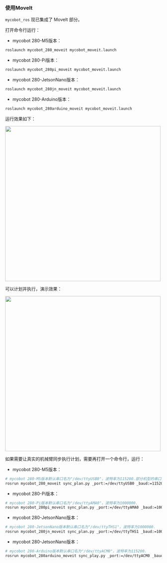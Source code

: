 ### 使用MoveIt

`mycobot_ros` 现已集成了 MoveIt 部分。

打开命令行运行：
- mycobot 280-M5版本：
  
```bash
roslaunch mycobot_280_moveit mycobot_moveit.launch
```

- mycobot 280-Pi版本：
  
```bash
roslaunch mycobot_280pi_moveit mycobot_moveit.launch
```

- mycobot 280-JetsonNano版本：

```bash
roslaunch mycobot_280jn_moveit mycobot_moveit.launch
```

- mycobot 280-Arduino版本：

```bash
roslaunch mycobot_280arduino_moveit mycobot_moveit.launch
```


运行效果如下：  

<img src =../../../resourse/12-ApplicationBaseROS/moveit-1.png
width ="500"  align = "center">

可以计划并执行，演示效果：

<img src =../../../resourse/12-ApplicationBaseROS/moveit-2.gif
width ="500"  align = "center">

如果需要让真实的机械臂同步执行计划，需要再打开一个命令行，运行：
- mycobot 280-M5版本：
  
```bash
# mycobot 280-M5版本默认串口名为"/dev/ttyUSB0"，波特率为115200.部分机型的串口名为 "dev/ttyACM0",若默认串口名发生错误，可将串口名改为"/dev/ttyACM0".
rosrun mycobot_280_moveit sync_plan.py _port:=/dev/ttyUSB0 _baud:=115200
```
- mycobot 280-Pi版本：
  
```bash
# mycobot 280-Pi版本默认串口名为"/dev/ttyAMA0"，波特率为1000000.
rosrun mycobot_280pi_moveit sync_plan.py _port:=/dev/ttyAMA0 _baud:=1000000
```

- mycobot 280-JetsonNano版本：

```bash
# mycobot 280-JetsonNano版本默认串口名为"/dev/ttyTHS1"，波特率为1000000.
rosrun mycobot_280jn_moveit sync_plan.py _port:=/dev/ttyTHS1 _baud:=1000000
```

- mycobot 280-JetsonNano版本：

```bash
# mycobot 280-Arduino版本默认串口名为"/dev/ttyACM0"，波特率为115200.
rosrun mycobot_280arduino_moveit sync_play.py _port:=/dev/ttyACM0 _baud:=115200
```
